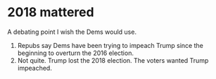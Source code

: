 # 2018 mattered
A debating point I wish the Dems would use.
1. Repubs say Dems have been trying to impeach Trump since the beginning to overturn the 2016 election. 
2. Not quite. Trump lost the 2018 election. The voters wanted Trump impeached.

